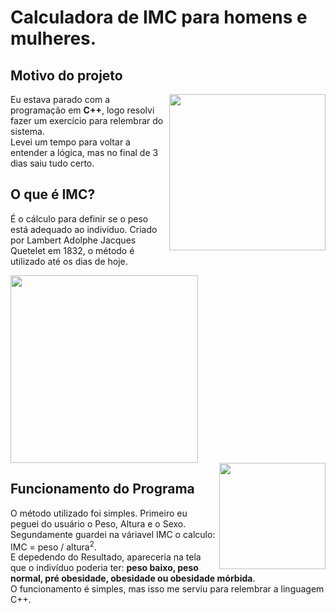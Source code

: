 # Calculadora de IMC para homens e mulheres.

<div>
  <h2>Motivo do projeto</h1>
    <img src="https://miro.medium.com/max/1838/1*X_FFeLvsgZ0Q-weKkc_byw.gif" width="250" align="right">
    <p>Eu estava parado com a programação em <strong>C++</strong>, logo resolvi fazer um exercício para relembrar do sistema. <br>
    Levei um tempo para voltar a entender a lógica, mas no final de 3 dias saiu tudo certo.</p>  
  
  <h2>O que é IMC?</h2>
    <p>
      É o cálculo para definir se o peso está adequado ao indivíduo. Criado por Lambert Adolphe Jacques Quetelet em 1832,
      o método é utilizado até os dias de hoje.
    </p>
  <img src="https://images.gr-assets.com/authors/1398710683p8/235049.jpg" width="300">
</div>

<img src="https://pa1.narvii.com/6809/b8e84d235a1b18c06ccf8b3c48dfead4fca5eb17_hq.gif" width="170" align="right">

<div>
  <h2>Funcionamento do Programa</h2>
  <p>O método utilizado foi simples. Primeiro eu peguei do usuário o Peso, Altura e o Sexo.
  Segundamente guardei na váriavel IMC o calculo: IMC = peso / altura<sup>2</sup>. <br>
  E depedendo do Resultado, apareceria na tela que o indivíduo poderia ter: <strong>peso baixo, peso normal, 
   pré obesidade, obesidade ou obesidade mórbida</strong>. <br>
  O funcionamento é simples, mas isso me serviu para relembrar a linguagem C++.</p>
</div>
